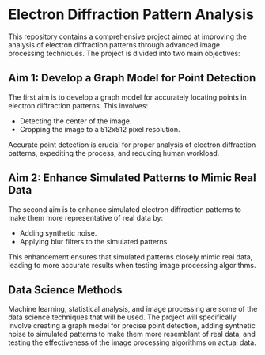 # Electron Diffraction Pattern Analysis

This repository contains a comprehensive project aimed at improving the analysis of electron diffraction patterns through advanced image processing techniques. The project is divided into two main objectives:

## Aim 1: Develop a Graph Model for Point Detection

The first aim is to develop a graph model for accurately locating points in electron diffraction patterns. This involves:
- Detecting the center of the image.
- Cropping the image to a 512x512 pixel resolution.

Accurate point detection is crucial for proper analysis of electron diffraction patterns, expediting the process, and reducing human workload.

## Aim 2: Enhance Simulated Patterns to Mimic Real Data

The second aim is to enhance simulated electron diffraction patterns to make them more representative of real data by:
- Adding synthetic noise.
- Applying blur filters to the simulated patterns.

This enhancement ensures that simulated patterns closely mimic real data, leading to more accurate results when testing image processing algorithms.

## Data Science Methods
Machine learning, statistical analysis, and image processing are some of the data science techniques that will be used. The project will specifically involve creating a graph model for precise point detection, adding synthetic noise to simulated patterns to make them more resemblant of real data, and testing the effectiveness of the image processing algorithms on actual data.

